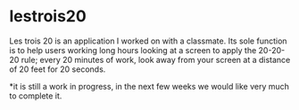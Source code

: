 # lestrois20
Les trois 20 is an application I worked on with a classmate. Its sole function is to help users working long hours looking at a screen to apply the 20-20-20 rule; every 20 minutes of work, look away from your screen at a distance of 20 feet for 20 seconds.

*it is still a work in progress, in the next few weeks we would like very much to complete it.
